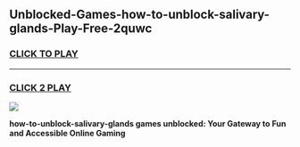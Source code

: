 
## Unblocked-Games-how-to-unblock-salivary-glands-Play-Free-2quwc
<h3>
<a href="https://premium76.site?title=how-to-unblock-salivary-glands&ref=21A">CLICK TO PLAY</a></h3>
<hr>

<h3>
<a href="https://premium76.site?title=how-to-unblock-salivary-glands&ref=21A">CLICK 2 PLAY</a>
  
</h3>

<a href="https://premium76.site?title=how-to-unblock-salivary-glands&ref=21A"><img src="https://clearcache.store/games.png"></a>


**how-to-unblock-salivary-glands games unblocked: Your Gateway to Fun and Accessible Online Gaming**
